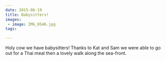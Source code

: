 ```yaml
---
date: 2015-06-19
title: Babysitters!
images: 
 - image: IMG_8546.jpg
tags:

---
```

Holy cow we have babysitters! Thanks to Kat and Sam we were able to go out for a Thai meal then a lovely walk along the sea-front. 